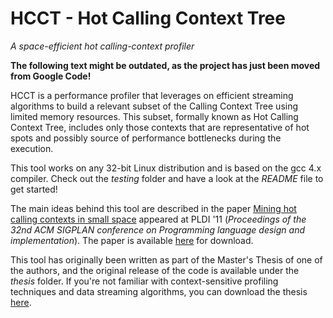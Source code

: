 # HCCT - Hot Calling Context Tree
*A space-efficient hot calling-context profiler*

**The following text might be outdated, as the project has just been moved from Google Code!**

HCCT is a performance profiler that leverages on efficient streaming algorithms to build a relevant subset of the Calling Context Tree using limited memory resources. This subset, formally known as Hot Calling Context Tree, includes only those contexts that are representative of hot spots and possibly source of performance bottlenecks during the execution.

This tool works on any 32-bit Linux distribution and is based on the gcc 4.x compiler. Check out the *testing* folder and have a look at the *README* file to get started!

The main ideas behind this tool are described in the paper [Mining hot calling contexts in small space](http://dx.doi.org/10.1145/1993316.1993559) appeared at PLDI '11 (*Proceedings of the 32nd ACM SIGPLAN conference on Programming language design and implementation*). The paper is available [here](http://www.dis.uniroma1.it/~demetres/didattica/ae/upload/papers/pldi149-delia.pdf) for download.

This tool has originally been written as part of the Master's Thesis of one of the authors, and the original release of the code is available under the *thesis* folder. If you're not familiar with context-sensitive profiling techniques and data streaming algorithms, you can download the thesis [here](http://www.dis.uniroma1.it/~delia/files/thesis.pdf).


